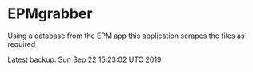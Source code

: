 # EPMgrabber
Using a database from the EPM app this application scrapes the files as required


Latest backup: Sun Sep 22 15:23:02 UTC 2019
